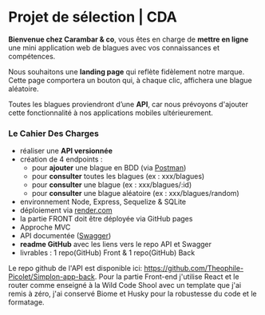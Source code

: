 # Projet de sélection | CDA

**Bienvenue chez Carambar & co**, vous êtes en charge de **mettre en ligne** une mini application web de blagues avec vos connaissances et compétences.

Nous souhaitons une **landing page** qui reflète fidèlement notre marque. Cette page comportera un bouton qui, à chaque clic, affichera une blague aléatoire.

Toutes les blagues proviendront d’une **API**, car nous prévoyons d'ajouter cette fonctionnalité à nos applications mobiles ultérieurement.

### Le Cahier Des Charges

- réaliser une **API versionnée**
- création de 4 endpoints :
    - pour **ajouter** une blague en BDD (via [Postman](https://www.postman.com/))
    - pour **consulter** toutes les blagues (ex : xxx/blagues)
    - pour **consulter** une blague (ex : xxx/blagues/:id)
    - pour **consulter** une blague aléatoire (ex : xxx/blagues/random)
- environnement Node, Express, Sequelize & SQLite
- déploiement via [render.com](https://render.com/)
- la partie FRONT doit être déployée via GitHub pages
- Approche MVC
- API documentée ([Swagger](https://swagger.io/))
- **readme GitHub** avec les liens vers le repo API et Swagger
- livrables : 1 repo(GitHub) Front & 1 repo(GitHub) Back

Le repo github de l'API est disponible ici: https://github.com/Theophile-Picolet/Simplon-app-back.
Pour la partie Front-end j'utilise React et le router comme enseigné à la Wild Code Shool avec un template que j'ai remis à zéro, 
j'ai conservé Biome et Husky pour la robustesse du code et le formatage. 